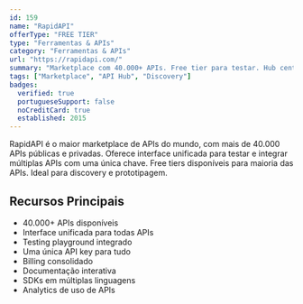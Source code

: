 ```yaml
---
id: 159
name: "RapidAPI"
offerType: "FREE TIER"
type: "Ferramentas & APIs"
category: "Ferramentas & APIs"
url: "https://rapidapi.com/"
summary: "Marketplace com 40.000+ APIs. Free tier para testar. Hub centralizado para discovery e uso."
tags: ["Marketplace", "API Hub", "Discovery"]
badges:
  verified: true
  portugueseSupport: false
  noCreditCard: true
  established: 2015
---
```


RapidAPI é o maior marketplace de APIs do mundo, com mais de 40.000 APIs públicas e privadas. Oferece interface unificada para testar e integrar múltiplas APIs com uma única chave. Free tiers disponíveis para maioria das APIs. Ideal para discovery e prototipagem.

## Recursos Principais

- 40.000+ APIs disponíveis
- Interface unificada para todas APIs
- Testing playground integrado
- Uma única API key para tudo
- Billing consolidado
- Documentação interativa
- SDKs em múltiplas linguagens
- Analytics de uso de APIs
